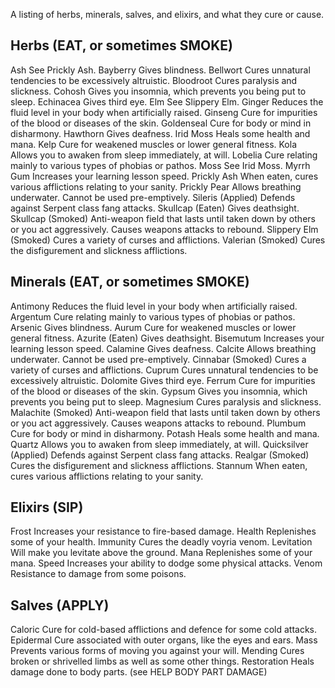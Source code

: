 A listing of herbs, minerals, salves, and elixirs, and what they cure or cause.

Herbs (EAT, or sometimes SMOKE)
-------------------------------
Ash           See Prickly Ash.
Bayberry      Gives blindness.
Bellwort      Cures unnatural tendencies to be excessively altruistic.
Bloodroot     Cures paralysis and slickness.
Cohosh        Gives you insomnia, which prevents you being put to sleep.
Echinacea     Gives third eye.
Elm           See Slippery Elm.
Ginger        Reduces the fluid level in your body when artificially raised.
Ginseng       Cure for impurities of the blood or diseases of the skin.
Goldenseal    Cure for body or mind in disharmony.
Hawthorn      Gives deafness.
Irid Moss     Heals some health and mana.
Kelp          Cure for weakened muscles or lower general fitness.
Kola          Allows you to awaken from sleep immediately, at will.
Lobelia       Cure relating mainly to various types of phobias or pathos.
Moss          See Irid Moss.
Myrrh Gum     Increases your learning lesson speed.
Prickly Ash   When eaten, cures various afflictions relating to your sanity.
Prickly Pear  Allows breathing underwater. Cannot be used pre-emptively.
Sileris       (Applied) Defends against Serpent class fang attacks.
Skullcap      (Eaten) Gives deathsight.
Skullcap      (Smoked) Anti-weapon field that lasts until taken down by others
              or you act aggressively. Causes weapons attacks to rebound.
Slippery Elm  (Smoked) Cures a variety of curses and afflictions.
Valerian      (Smoked) Cures the disfigurement and slickness afflictions.


Minerals (EAT, or sometimes SMOKE)
----------------------------------
Antimony      Reduces the fluid level in your body when artificially raised.
Argentum      Cure relating mainly to various types of phobias or pathos.
Arsenic       Gives blindness.
Aurum         Cure for weakened muscles or lower general fitness.
Azurite       (Eaten) Gives deathsight.
Bisemutum     Increases your learning lesson speed.
Calamine      Gives deafness.
Calcite       Allows breathing underwater. Cannot be used pre-emptively.
Cinnabar      (Smoked) Cures a variety of curses and afflictions.
Cuprum        Cures unnatural tendencies to be excessively altruistic.
Dolomite      Gives third eye.
Ferrum        Cure for impurities of the blood or diseases of the skin.
Gypsum        Gives you insomnia, which prevents you being put to sleep.
Magnesium     Cures paralysis and slickness.
Malachite     (Smoked) Anti-weapon field that lasts until taken down by others
              or you act aggressively. Causes weapons attacks to rebound.
Plumbum       Cure for body or mind in disharmony.
Potash        Heals some health and mana.
Quartz        Allows you to awaken from sleep immediately, at will.
Quicksilver   (Applied) Defends against Serpent class fang attacks.
Realgar       (Smoked) Cures the disfigurement and slickness afflictions.
Stannum       When eaten, cures various afflictions relating to your sanity.


Elixirs (SIP)
-------------
Frost         Increases your resistance to fire-based damage.
Health        Replenishes some of your health.
Immunity      Cures the deadly voyria venom.
Levitation    Will make you levitate above the ground.
Mana          Replenishes some of your mana.
Speed         Increases your ability to dodge some physical attacks.
Venom         Resistance to damage from some poisons.


Salves (APPLY)
--------------
Caloric       Cure for cold-based afflictions and defence for some cold
              attacks.
Epidermal     Cure associated with outer organs, like the eyes and ears.
Mass          Prevents various forms of moving you against your will.
Mending       Cures broken or shrivelled limbs as well as some other things.
Restoration   Heals damage done to body parts. (see HELP BODY PART DAMAGE)



